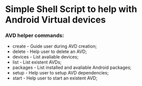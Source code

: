 # Simple Shell Script to help with Android Virtual devices

### AVD helper commands:
- create - Guide user during AVD creation;
- delete - Help user to delete an AVD;
- devices - List avaliable devices;
- list - List existent AVDs;
- packages - List installed and avaliable Android packages;
- setup - Help user to setup AVD dependencies;
- start - Help user to start an existent AVD;
